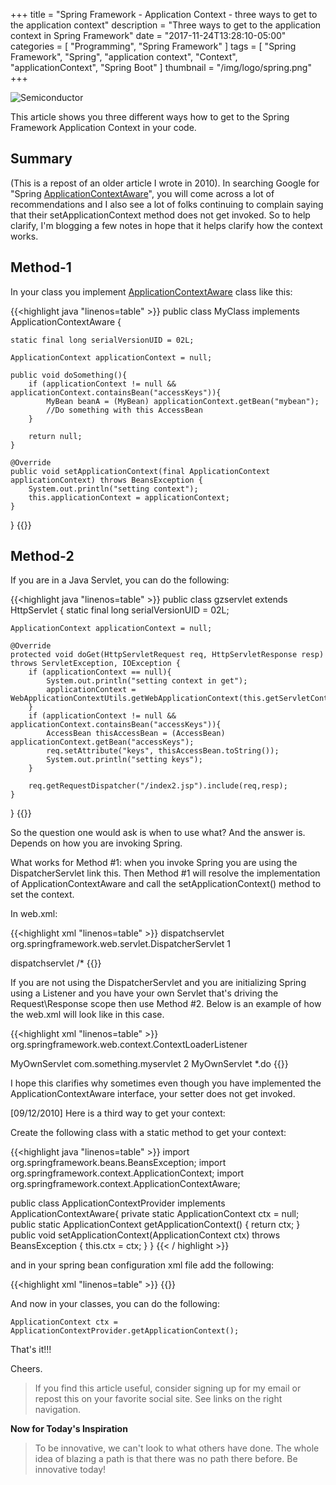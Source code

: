 +++
title = "Spring Framework - Application Context - three ways to get to the application context"
description = "Three ways to get to the application context in Spring Framework"
date = "2017-11-24T13:28:10-05:00"
categories = [
  "Programming",
  "Spring Framework"
]
tags = [
  "Spring Framework",
  "Spring",
  "application context",
  "Context",
  "applicationContext",
  "Spring Boot"
]
thumbnail = "/img/logo/spring.png"
+++

![Semiconductor](/img/logo/springframework.png)

This article shows you three different ways how to get to the Spring Framework Application Context in your code. 

## Summary

(This is a repost of an older article I wrote in 2010). 
In searching Google for "Spring [ApplicationContextAware](https://docs.spring.io/spring-framework/docs/current/javadoc-api/org/springframework/context/ApplicationContextAware.html)", you will come across a lot of recommendations and I also see a lot of folks continuing to complain saying that their setApplicationContext method does not get invoked. So to help clarify, I'm blogging a few notes in hope that it helps clarify how the context works.

## Method-1

In your class you implement [ApplicationContextAware](https://docs.spring.io/spring-framework/docs/current/javadoc-api/org/springframework/context/ApplicationContextAware.html) class like this:

{{<highlight java "linenos=table" >}}
public class MyClass implements ApplicationContextAware {

    static final long serialVersionUID = 02L;

    ApplicationContext applicationContext = null;

    public void doSomething(){
        if (applicationContext != null && applicationContext.containsBean("accessKeys")){
            MyBean beanA = (MyBean) applicationContext.getBean("mybean");
            //Do something with this AccessBean
        }

        return null;
    }

    @Override
    public void setApplicationContext(final ApplicationContext applicationContext) throws BeansException {
        System.out.println("setting context");
        this.applicationContext = applicationContext;
    }

}
{{</highlight >}}

## Method-2

If you are in a Java Servlet, you can do the following:


{{<highlight java "linenos=table" >}}
public class gzservlet extends HttpServlet {
    static final long serialVersionUID = 02L;

    ApplicationContext applicationContext = null;

    @Override
    protected void doGet(HttpServletRequest req, HttpServletResponse resp) throws ServletException, IOException {
        if (applicationContext == null){
            System.out.println("setting context in get");
            applicationContext = WebApplicationContextUtils.getWebApplicationContext(this.getServletContext());
        }
        if (applicationContext != null && applicationContext.containsBean("accessKeys")){
            AccessBean thisAccessBean = (AccessBean) applicationContext.getBean("accessKeys");
            req.setAttribute("keys", thisAccessBean.toString());
            System.out.println("setting keys");
        }

        req.getRequestDispatcher("/index2.jsp").include(req,resp);
    }

}
{{</highlight >}}

So the question one would ask is when to use what? And the answer is. Depends on how you are invoking Spring.

What works for Method #1: when you invoke Spring you are using the DispatcherServlet link this. Then Method #1 will resolve the implementation of ApplicationContextAware and call the setApplicationContext() method to set the context.

In web.xml:

{{<highlight xml "linenos=table" >}}
<servlet>
	<servlet-name>dispatchservlet</servlet-name>
	<servlet-class>org.springframework.web.servlet.DispatcherServlet</servlet-class>
	<load-on-startup>1</load-on-startup>
</servlet>

<servlet-mapping>
	<servlet-name>dispatchservlet</servlet-name>
	<url-pattern>/*</url-pattern>
</servlet-mapping>
{{</highlight >}}


If you are not using the DispatcherServlet and you are initializing Spring using a Listener and you have your own Servlet that's driving the Request\Response scope then use Method #2. Below is an example of how the web.xml will look like in this case.

{{<highlight xml "linenos=table" >}}
<listener>
   <listener-class>org.springframework.web.context.ContextLoaderListener</listener-class>
</listener>

<servlet>
  <servlet-name>MyOwnServlet</servlet-name>
  <servlet-class>com.something.myservlet</servlet-class>
  <load-on-startup>2</load-on-startup>
</servlet>

<servlet-mapping>
  <servlet-name>MyOwnServlet</servlet-name>
  <url-pattern>*.do</url-pattern>
</servlet-mapping>
{{</highlight >}}


I hope this clarifies why sometimes even though you have implemented the ApplicationContextAware interface, your setter does not get invoked.

[09/12/2010] Here is a third way to get your context:

Create the following class with a static method to get your context:

{{<highlight java "linenos=table" >}}
import org.springframework.beans.BeansException;
import org.springframework.context.ApplicationContext;
import org.springframework.context.ApplicationContextAware;

public class ApplicationContextProvider implements ApplicationContextAware{
	private static ApplicationContext ctx = null;
 	public static ApplicationContext getApplicationContext() {
		return ctx;
 	}
 	public void setApplicationContext(ApplicationContext ctx) throws BeansException {
		this.ctx = ctx;
 	}
}
{{< / highlight >}}

and in your spring bean configuration xml file add the following:

{{<highlight xml "linenos=table" >}}
<bean id="applicationContextProvider" class="ApplicationContextProvider"></bean>
{{</highlight >}}

And now in your classes, you can do the following:

    
    ApplicationContext ctx = ApplicationContextProvider.getApplicationContext();


That's it!!!

Cheers.

<blockquote>If you find this article useful, consider signing up for my email or repost this on your favorite social site. See links on the right navigation.</blockquote>

**Now for Today's Inspiration** 
<blockquote>To be innovative, we can't look to what others have done. The whole idea of blazing a path is that there was no path there before. Be innovative today!</blockquote>

